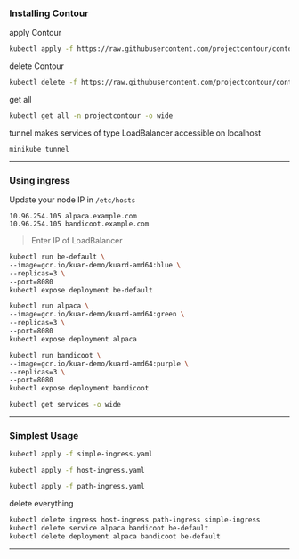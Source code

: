 
### Installing Contour

apply Contour
```bash
kubectl apply -f https://raw.githubusercontent.com/projectcontour/contour/master/examples/render/contour.yaml
```

delete Contour
```bash
kubectl delete -f https://raw.githubusercontent.com/projectcontour/contour/master/examples/render/contour.yaml
```

get all 
```bash
kubectl get all -n projectcontour -o wide
```

tunnel makes services of type LoadBalancer accessible on localhost
```bash
minikube tunnel
```
---

### Using ingress

Update your node IP in `/etc/hosts`
```
10.96.254.105 alpaca.example.com
10.96.254.105 bandicoot.example.com
```
> Enter IP of LoadBalancer

```bash
kubectl run be-default \
--image=gcr.io/kuar-demo/kuard-amd64:blue \
--replicas=3 \
--port=8080
kubectl expose deployment be-default

kubectl run alpaca \
--image=gcr.io/kuar-demo/kuard-amd64:green \
--replicas=3 \
--port=8080
kubectl expose deployment alpaca

kubectl run bandicoot \
--image=gcr.io/kuar-demo/kuard-amd64:purple \
--replicas=3 \
--port=8080
kubectl expose deployment bandicoot
```
```bash
kubectl get services -o wide
```
---

### Simplest Usage

```bash
kubectl apply -f simple-ingress.yaml
```
```bash
kubectl apply -f host-ingress.yaml
```
```bash
kubectl apply -f path-ingress.yaml
```

delete everything
```bash
kubectl delete ingress host-ingress path-ingress simple-ingress
kubectl delete service alpaca bandicoot be-default
kubectl delete deployment alpaca bandicoot be-default
```
---
